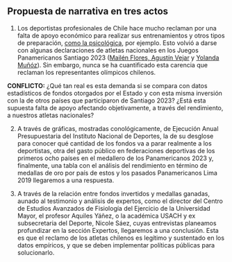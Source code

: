 ## Propuesta de narrativa en tres actos

1) Los deportistas profesionales de Chile hace mucho reclaman por una falta de apoyo económico para realizar sus entrenamientos y otros tipos de preparación, [como la psicológica](https://kilometrocero.cl/la-disciplina-de-la-mente-el-invisible-trabajo-psicologico-detras-de-los-panamericanos/), por ejemplo. Esto volvió a darse con algunas declaraciones de atletas nacionales en los Juegos Panamericanos Santiago 2023 ([Mailén Flores, Agustín Vejar](https://radio.uchile.cl/2023/11/06/los-proximos-desafios-del-patinaje-artistico-ha-crecido-de-nivel-pero-falta-apoyo-economico-porque-tambien-somos-deportistas/) y [Yolanda Muñóz](https://www.biobiochile.cl/especial/panamericanos-santiago-2023/noticias/2023/10/31/el-lamento-de-esgrimista-chilena-por-no-quedar-entre-mejores-perdera-beca-y-evalua-seguir-en-deporte.shtml)). Sin embargo, nunca se ha cuantificado esta carencia que reclaman los representantes olímpicos chilenos.

**CONFLICTO:** ¿Qué tan real es esta demanda si se compara con datos estadísticos de fondos otorgados por el Estado y con esta misma inversión con la de otros países que participaron de Santiago 2023? ¿Está esta supuesta falta de apoyo afectando objetivamente, a través del rendimiento, a nuestros atletas nacionales?

2) A través de gráficas, mostradas conológicamente, de Ejecución Anual Presupuestaria del Instituto Nacional de Deportes, la de su desglose para conocer qué cantidad de los fondos va a parar realmente a los deportistas, otra del gasto público en federaciones deportivas de los primeros ocho países en el medallero de los Panamericanos 2023 y, finalmente, una tabla con el análisis del rendimiento en término de medallas de oro por país de estos y los pasados Panamericanos Lima 2019 llegaremos a una respuesta. 

3) A través de la relación entre fondos invertidos y medallas ganadas, aunado al testimonio y análisis de expertos, como el director del Centro de Estudios Avanzados de Fisiología del Ejercicio de la Universidad Mayor, el profesor Aquiles Yáñez, o la académica USACH y ex subsecretaria del Deporte, Nicole Sáez, cuyas entrevistas planeamos profundizar en la sección Expertos, llegaremos a una conclusión. Esta es que el reclamo de los atletas chilenos es legítimo y sustentado en los datos empíricos, y que se deben implementar políticas públicas para solucionarlo.

